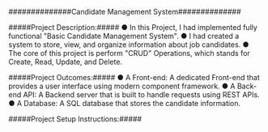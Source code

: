 ##############Candidate Management System##############

#####Project Description:#####
● In this Project, I had implemented fully functional "Basic Candidate Management System".
● I had created a system to store, view, and organize information about job candidates.
● The core of this project is perform "CRUD" Operations, which stands for Create, Read, Update, and Delete.



#####Project Outcomes:##### 
● A Front-end: A dedicated Front-end that provides a user interface using modern component framework. 
● A Back-end API: A Backend server that is built to handle requests using REST APIs. 
● A Database: A SQL database that stores the candidate information.

#####Project Setup Instructions:#####
